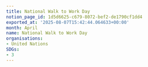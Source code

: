 ```yaml
---
title: National Walk to Work Day
notion_page_id: 1d5d6625-c679-8072-bef2-de1790cf1dd4
exported_at: '2025-08-07T15:42:44.064633+00:00'
month: April
name: National Walk to Work Day
organisations:
- United Nations
SDGs:
- 3
---
```


